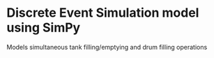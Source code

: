 # Discrete Event Simulation model using SimPy 

Models simultaneous tank filling/emptying and drum filling operations
